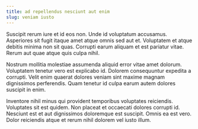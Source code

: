 ```yaml
---
title: ad repellendus nesciunt aut enim
slug: veniam iusto
---
```


Suscipit rerum iure et id eos non. Unde id voluptatum accusamus. Asperiores sit fugit itaque amet atque omnis sed aut et. Voluptatem et atque debitis minima non sit quas. Corrupti earum aliquam et est pariatur vitae. Rerum aut quae atque quis culpa nihil.

Nostrum mollitia molestiae assumenda aliquid error vitae amet dolorum. Voluptatem tenetur vero est explicabo id. Dolorem consequuntur expedita a corrupti. Velit enim quaerat dolores veniam sint maxime magnam dignissimos perferendis. Quam tenetur id culpa earum autem dolores suscipit in enim.

Inventore nihil minus qui provident temporibus voluptates reiciendis. Voluptates sit est quidem. Non placeat et occaecati dolores corrupti id. Nesciunt est et aut dignissimos doloremque est suscipit. Omnis ea est vero. Dolor reiciendis atque et rerum nihil dolorem vel iusto illum.
